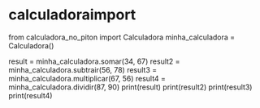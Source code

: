 # calculadoraimport
from calculadora_no_piton import Calculadora
minha_calculadora = Calculadora()

result = minha_calculadora.somar(34, 67)
result2 = minha_calculadora.subtrair(56, 78)
result3 = minha_calculadora.multiplicar(67, 56)
result4 = minha_calculadora.dividir(87, 90)
print(result)
print(result2)
print(result3)
print(result4)

